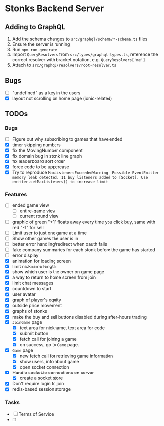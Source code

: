 # Stonks Backend Server

## Adding to GraphQL

1. Add the schema changes to `src/graphql/schema/*-schema.ts` files
1. Ensure the server is running
1. Run `npm run generate`
1. Import `QueryResolvers` from `src/types/graphql-types.ts`, reference the correct resolver with bracket notation, e.g. `QueryResolvers['me']`
1. Attach to `src/graphql/resolvers/root-resolver.ts`

## Bugs

- [ ] "undefined" as a key in the users
- [x] layout not scrolling on home page (ionic-related)

## TODOs

### Bugs

- [ ] Figure out why subscribing to games that have ended
- [x] timer skipping numbers
- [x] fix the MovingNumber component
- [x] fix domain bug in stonk line graph
- [x] fix leaderboard sort order
- [x] force code to be uppercase
- [x] Try to reproduce `MaxListenersExceededWarning: Possible EventEmitter memory leak detected. 11 buy listeners added to [Socket]. Use emitter.setMaxListeners() to increase limit`

### Features

- [ ] ended game view
  - [ ] entire-game view
  - [ ] current round view
- [ ] graphic of green "+1" floats away every time you click buy, same with red "-1" for sell
- [ ] Limit user to just one game at a time
- [ ] Show other games the user is in
- [ ] better error handling/redirect when oauth fails
- [ ] fake company summaries for each stonk before the game has started
- [ ] error display
- [x] animation for loading screen
- [x] limit nickname length
- [x] show which user is the owner on game page
- [x] a way to return to home screen from join
- [x] limit chat messages
- [x] countdown to start
- [x] user avatar
- [x] graph of player's equity
- [x] outside price movement
- [x] graphs of stonks
- [x] make the buy and sell buttons disabled during after-hours trading
- [x] `JoinGame` page
  - [x] text area for nickname, text area for code
  - [x] submit button
  - [x] fetch call for joining a game
  - [x] on success, go to `Game` page.
- [x] `Game` page
  - [x] new fetch call for retrieving game information
  - [x] show users, info about game
  - [x] open socket connection
- [x] Handle socket.io connections on server
  - [x] create a socket store
- [x] Don't require login to join
- [x] redis-based session storage

### Tasks

- [ ] Terms of Service
- [ ]
